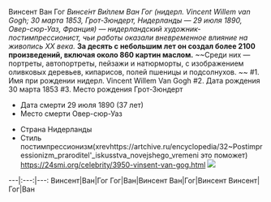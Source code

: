 Винсент Ван Гог
*Винсе́нт Ви́ллем Ван Гог (нидерл. Vincent Willem van Gogh; 30 марта 1853, Грот-Зюндерт, Нидерланды — 29 июля 1890, Овер-сюр-Уаз, Франция) — нидерландский художник-постимпрессионист, чьи работы оказали вневременное влияние на живопись XX века.*
**За десять с небольшим лет он создал более 2100 произведений, включая около 860 картин маслом.**
 ~~Среди них — портреты, автопортреты, пейзажи и натюрморты, с изображением оливковых деревьев, кипарисов, полей пшеницы и подсолнухов. ~~
 #1. Имя при рождении нидерл. Vincent Willem Van Gogh
 #2. Дата рождения 30 марта 1853
 #3. Место рождения Грот-Зюндерт
 + Дата смерти 29 июля 1890 (37 лет)
 + Место смерти Овер-сюр-Уаз
 - Страна Нидерланды
 - Стиль постимпрессионизм(xrevhttps://artchive.ru/encyclopedia/32~Postimpressionizm_praroditel'_iskusstva_novejshego_vremeni это поможет)
<https://24smi.org/celebrity/3950-vinsent-van-gog.html>
![](https://moscow.arttube.ru/wp-content/uploads/sites/2/2018/06/Van-Gogh.png)

---|:---:|---:
Винсент|Ван|Гог
Гог|Ван|Винсент
Ван|Гог|Винсент
Винсент|Гог|Ван

